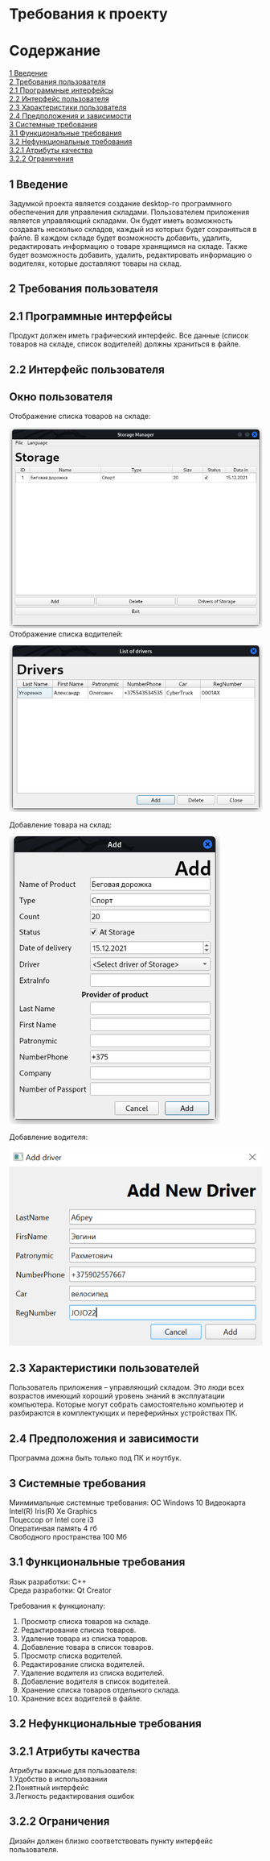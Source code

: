 # Требования к проекту 
# Содержание 
[1 Введение](https://github.com/BSUIRstudent/TRITPO_LAB2/blob/main/README.md#1-введение)  
[2 Требования пользователя](https://github.com/BSUIRstudent/TRITPO_LAB2/blob/main/README.md#2-требования-пользователя)  
[2.1 Программные интерфейсы](https://github.com/BSUIRstudent/TRITPO_LAB2/blob/main/README.md#21-программные-интерфейсы)  
[2.2 Интерфейс пользователя](https://github.com/BSUIRstudent/TRITPO_LAB2/blob/main/README.md#22-интерфейс-пользователя)  
[2.3 Характеристики пользователя](https://github.com/BSUIRstudent/TRITPO_LAB2/blob/main/README.md#23-характеристики-пользователей)  
[2.4 Предположения и зависимости](https://github.com/BSUIRstudent/TRITPO_LAB2/blob/main/README.md#24-предположения-и-зависимости)  
[3 Системные требования](https://github.com/BSUIRstudent/TRITPO_LAB2/blob/main/README.md#3-системные-требования)  
[3.1 Функциональные требования](https://github.com/BSUIRstudent/TRITPO_LAB2/blob/main/README.md#31-функциональные-требования)  
[3.2 Нефункциональные требования](https://github.com/BSUIRstudent/TRITPO_LAB2/blob/main/README.md#32-нефункциональные-требования)  
[3.2.1 Атрибуты качества](https://github.com/BSUIRstudent/TRITPO_LAB2/blob/main/README.md#321-атрибуты-качества)  
[3.2.2 Ограничения](https://github.com/BSUIRstudent/TRITPO_LAB2/blob/main/README.md#322-ограничения)
## 1 Введение  
Задумкой проекта является создание desktop-го программного обеспечения для управления складами. Пользователем приложения является управляющий складами. Он будет иметь возможность создавать несколько складов, каждый из которых будет сохраняться в файле. В каждом складе будет возможность добавить, удалить, редактировать информацию о товаре хранящимся на складе. Также будет возможность добавить, удалить, редактировать информацию о водителях, которые доставляют товары на склад.
## 2 Требования пользователя  
## 2.1 Программные интерфейсы 
Продукт должен иметь графический интерфейс. Все данные (список товаров на складе, список водителей) должны храниться в файле.  
## 2.2 Интерфейс пользователя  
## Окно пользователя  
Отображение списка товаров на складе:

![](https://github.com/BSUIRstudent/TRITPO_LAB2/blob/main/mockups/%D0%A1%D0%BF%D0%B8%D1%81%D0%BE%D0%BA%20%D1%82%D0%BE%D0%B2%D0%B0%D1%80%D0%BE%D0%B2%20%D0%BD%D0%B0%20%D1%81%D0%BA%D0%BB%D0%B0%D0%B4%D0%B5.png)  
Отображение списка водителей:

![](https://github.com/BSUIRstudent/TRITPO_LAB2/blob/main/mockups/%D1%81%D0%BF%D0%B8%D1%81%D0%BE%D0%BA%20%D0%B2%D0%BE%D0%B4%D0%B8%D1%82%D0%B5%D0%BB%D0%B5%D0%B9.png) 

Добавление товара на склад:

![](https://github.com/BSUIRstudent/TRITPO_LAB2/blob/main/mockups/%D0%B4%D0%BE%D0%B1%D0%B0%D0%B2%D0%BB%D0%B5%D0%BD%D0%B8%D0%B5%20%D1%82%D0%BE%D0%B2%D0%B0%D1%80%D0%B0.png)

Добавление водителя:

![](https://github.com/BSUIRstudent/TRITPO_LAB2/blob/main/mockups/%D0%B4%D0%BE%D0%B1%D0%B0%D0%B2%D0%BB%D0%B5%D0%BD%D0%B8%D0%B5%20%D0%B2%D0%BE%D0%B4%D0%B8%D1%82%D0%B5%D0%BB%D1%8F.png)
## 2.3 Характеристики пользователей  
Пользователь приложения – управляющий складом. Это люди всех возрастов имеющий хороший уровень знаний в эксплуатации компьютера. Которые могут собрать самостоятельно компьютер и разбираются в комплектующих и переферийных устройствах ПК.
## 2.4 Предположения и зависимости 
Программа дожна быть только под ПК и ноутбук.
## 3 Системные требования     
Минмимальные системные требования:
ОС Windows 10
Видеокарта Intel(R) Iris(R) Xe Graphics  
Поцессор от Intel core i3  
Оператинвая память 4 гб  
Свободного пространства 100 Мб  
## 3.1 Функциональные требования 
Язык разработки: C++  
Среда разработки: Qt Creator  

Требования к функционалу:
1. Просмотр списка товаров на складе.
2. Редактирование списка товаров.
3. Удаление товара из списка товаров.
4. Добавление товара в список товаров.
5. Просмотр списка водителей.
6. Редактирование списка водителей.
7. Удаление водителя из списка водителей.
8. Добавление водителя в список водителей.
9. Хранение списка товаров отдельного склада.
10. Хранение всех водителей в файле.
## 3.2 Нефункциональные требования  
## 3.2.1 Атрибуты качества
Атрибуты важные для пользователя:  
1.Удобство в использовании  
2.Понятный интерфейс   
3.Легкость редактирования ошибок   
## 3.2.2 Ограничения    
Дизайн должен близко соответствовать пункту интерфейс пользователя.
